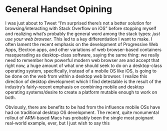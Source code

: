 # General Handset Opining
I was just about to Tweet “I’m surprised there’s not a better solution for browsing/interacting with Stack Overflow on iOS” before stopping myself and realizing what’s probably the general word among the stack types: *just use your web browser*. This led to a key differentiation I want to make. I often lament the recent emphasis on the development of Progressive Web Apps, Electron apps, and other variations of web browser-based containers masquerading as desktop-class software, saying the same thing: we really need to remember how powerful modern web browser are and accept that right now, a huge amount of what one should seek to do on a desktop-class operating system, specifically, instead of a mobile OS like iOS, is going to be done on the web from within a desktop web browser. I realize this direction of desktop development which I find detestable is the result of the industry’s fairly-recent emphasis on combining mobile and desktop operating systems/desire to create a platform mutable enough to work on both. 

Obviously, there are benefits to be had from the influence mobile OSs have had on traditional desktop OS development. The recent, quite monumental rollout of ARM-based Macs has probably been the single most poignant real-world example, ever, but I just wish to say this
